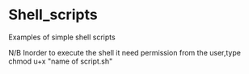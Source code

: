 # Shell_scripts
Examples of simple shell scripts

N/B Inorder to execute the shell it need permission from the user,type chmod u+x "name of script.sh"

